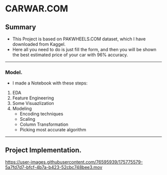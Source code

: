 # **CARWAR.COM**

## Summary
- This Project is based on PAKWHEELS.COM dataset, which I have downloaded from Kaggel.
- Here all you need to do is just fill the form, and then you will be shown the best estimated price of your car with 96% accuracy.

----

### Model.
- I made a Notebook with these steps:
1. EDA 
2. Feature Engineering 
3. Some Visuazlization
4. Modeling
   * Encoding techniques
   * Scaling 
   * Column Transformation 
   * Picking most accurate algorithm

----

## Project Implementation.



https://user-images.githubusercontent.com/76595939/175775579-5a7fd7d7-bfcf-4b7a-b423-52cbc748bee3.mov

